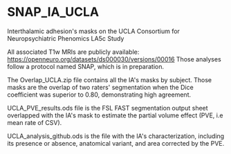 # SNAP_IA_UCLA
Interthalamic adhesion's masks on the UCLA Consortium for Neuropsychiatric Phenomics LA5c Study

All associated T1w MRIs are publicly available: https://openneuro.org/datasets/ds000030/versions/00016
Those analyses follow a protocol named SNAP, which is in preparation. 

The Overlap_UCLA.zip file contains all the IA's masks by subject. Those masks are the overlap of two raters' segmentation when the Dice coefficient was superior to 0.80, demonstrating high agreement. 

UCLA_PVE_results.ods file is the FSL FAST segmentation output sheet overlapped with the IA's mask to estimate the partial volume effect (PVE, i.e mean rate of CSV). 

UCLA_analysis_github.ods is the file with the IA's characterization, including its presence or absence, anatomical variant, and area corrected by the PVE. 

